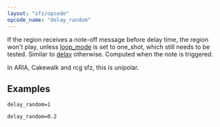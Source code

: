 ```yaml
---
layout: "sfz/opcode"
opcode_name: "delay_random"
---
```

If the region receives a note-off message before delay time,
the region won't play, unless [loop_mode](/opcodes/loop_mode)
is set to one_shot, which still needs to be tested.
Similar to [delay](/opcodes/delay) otherwise. Computed when the
note is triggered.

In ARIA, Cakewalk and rcg sfz, this is unipolar.

## Examples

```
delay_random=1

delay_random=0.2
```
